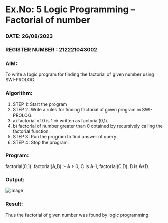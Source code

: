 # Ex.No: 5   Logic Programming – Factorial of number   
### DATE: 26/08/2023                                                                         
### REGISTER NUMBER : 212221043002
### AIM: 
To  write  a logic program for finding the factorial of given number using SWI-PROLOG. 
### Algorithm:
1. STEP 1: Start the program
2. STEP 2:  Write a rules for finding factorial of given program in SWI-PROLOG.
3.   a)	factorial of 0 is 1 => written as factorial(0,1).
4.   b)	factorial of number greater than 0 obtained by recursively calling the factorial    function.
5. STEP 3: Run the program  to find answer of  query.
6. STEP 4: Stop the program.

### Program:


factorial(0,1).
factorial(A,B) :-
 A > 0,
 C is A-1,
 factorial(C,D),
 B is A*D. 




### Output:

![image](https://github.com/Sudhindev/AI_Lab_2023-24/assets/130021386/0d915909-a69c-4bd0-b45b-e3a9d35c576e)




### Result:
Thus the factorial of given number was found by logic programming.
